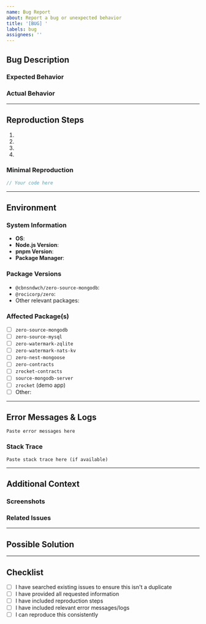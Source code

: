```yaml
---
name: Bug Report
about: Report a bug or unexpected behavior
title: '[BUG] '
labels: bug
assignees: ''
---
```


## Bug Description

<!-- A clear and concise description of the bug -->

### Expected Behavior

<!-- What you expected to happen -->

### Actual Behavior

<!-- What actually happened -->

---

## Reproduction Steps

<!-- Steps to reproduce the behavior -->

1. 
2. 
3. 
4. 

### Minimal Reproduction

<!-- If possible, provide a minimal code example that reproduces the issue -->

```typescript
// Your code here
```

---

## Environment

### System Information

- **OS**: <!-- e.g., Windows 11, macOS 14, Ubuntu 22.04 -->
- **Node.js Version**: <!-- e.g., v22.1.0 -->
- **pnpm Version**: <!-- e.g., 8.15.0 -->
- **Package Manager**: <!-- pnpm, npm, yarn -->

### Package Versions

<!-- Provide versions of relevant packages -->

- `@cbnsndwch/zero-source-mongodb`: <!-- version -->
- `@rocicorp/zero`: <!-- version -->
- Other relevant packages:

### Affected Package(s)

<!-- Which package(s) are affected by this bug? -->

- [ ] `zero-source-mongodb`
- [ ] `zero-source-mysql`
- [ ] `zero-watermark-zqlite`
- [ ] `zero-watermark-nats-kv`
- [ ] `zero-nest-mongoose`
- [ ] `zero-contracts`
- [ ] `zrocket-contracts`
- [ ] `source-mongodb-server`
- [ ] `zrocket` (demo app)
- [ ] Other: 

---

## Error Messages & Logs

<!-- Include any error messages, stack traces, or relevant logs -->

```
Paste error messages here
```

### Stack Trace

```
Paste stack trace here (if available)
```

---

## Additional Context

<!-- Add any other context about the problem -->

### Screenshots

<!-- If applicable, add screenshots to help explain the problem -->

### Related Issues

<!-- Link to any related issues -->

---

## Possible Solution

<!-- Optional: If you have suggestions on how to fix this bug -->

---

## Checklist

- [ ] I have searched existing issues to ensure this isn't a duplicate
- [ ] I have provided all requested information
- [ ] I have included reproduction steps
- [ ] I have included relevant error messages/logs
- [ ] I can reproduce this consistently
